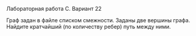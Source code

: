 Лабораторная работа C. Вариант 22

Граф задан в файле списком смежности. Заданы две вершины графа. Найдите кратчайший (по количеству ребер) путь между ними.